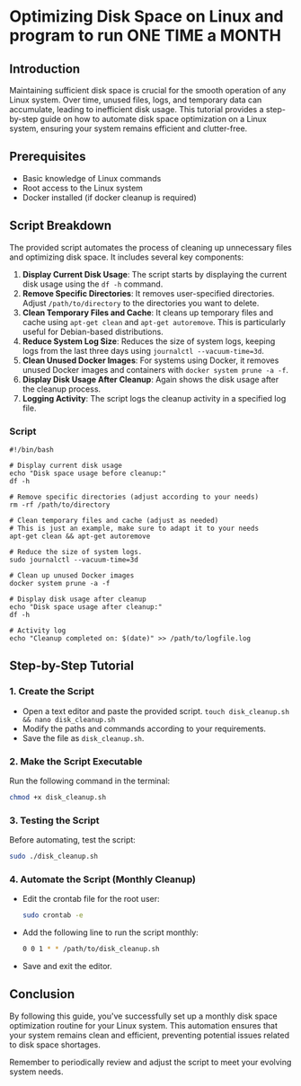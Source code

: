 # Optimizing Disk Space on Linux and program to run ONE TIME a MONTH

## Introduction
Maintaining sufficient disk space is crucial for the smooth operation of any Linux system. Over time, unused files, logs, and temporary data can accumulate, leading to inefficient disk usage. This tutorial provides a step-by-step guide on how to automate disk space optimization on a Linux system, ensuring your system remains efficient and clutter-free.

## Prerequisites
- Basic knowledge of Linux commands
- Root access to the Linux system
- Docker installed (if docker cleanup is required)

## Script Breakdown
The provided script automates the process of cleaning up unnecessary files and optimizing disk space. It includes several key components:

1. **Display Current Disk Usage**: The script starts by displaying the current disk usage using the `df -h` command.
2. **Remove Specific Directories**: It removes user-specified directories. Adjust `/path/to/directory` to the directories you want to delete.
3. **Clean Temporary Files and Cache**: It cleans up temporary files and cache using `apt-get clean` and `apt-get autoremove`. This is particularly useful for Debian-based distributions.
4. **Reduce System Log Size**: Reduces the size of system logs, keeping logs from the last three days using `journalctl --vacuum-time=3d`.
5. **Clean Unused Docker Images**: For systems using Docker, it removes unused Docker images and containers with `docker system prune -a -f`.
6. **Display Disk Usage After Cleanup**: Again shows the disk usage after the cleanup process.
7. **Logging Activity**: The script logs the cleanup activity in a specified log file.

### Script

```
#!/bin/bash

# Display current disk usage
echo "Disk space usage before cleanup:"
df -h

# Remove specific directories (adjust according to your needs)
rm -rf /path/to/directory

# Clean temporary files and cache (adjust as needed)
# This is just an example, make sure to adapt it to your needs
apt-get clean && apt-get autoremove

# Reduce the size of system logs.
sudo journalctl --vacuum-time=3d

# Clean up unused Docker images
docker system prune -a -f

# Display disk usage after cleanup
echo "Disk space usage after cleanup:"
df -h

# Activity log
echo "Cleanup completed on: $(date)" >> /path/to/logfile.log
```

## Step-by-Step Tutorial

### 1. Create the Script
- Open a text editor and paste the provided script. `touch disk_cleanup.sh && nano disk_cleanup.sh`
- Modify the paths and commands according to your requirements.
- Save the file as `disk_cleanup.sh`.

### 2. Make the Script Executable
Run the following command in the terminal:
```bash
chmod +x disk_cleanup.sh
```

### 3. Testing the Script
Before automating, test the script:
```bash
sudo ./disk_cleanup.sh
```

### 4. Automate the Script (Monthly Cleanup)
- Edit the crontab file for the root user:
  ```bash
  sudo crontab -e
  ```
- Add the following line to run the script monthly:
  ```bash
  0 0 1 * * /path/to/disk_cleanup.sh
  ```
- Save and exit the editor.

## Conclusion
By following this guide, you've successfully set up a monthly disk space optimization routine for your Linux system. This automation ensures that your system remains clean and efficient, preventing potential issues related to disk space shortages.

Remember to periodically review and adjust the script to meet your evolving system needs.
